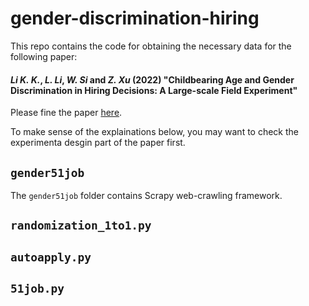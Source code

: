 # gender-discrimination-hiring
This repo contains the code for obtaining the necessary data for the following paper:

#### *Li K. K.*, *L. Li*, *W. Si* and *Z. Xu* (2022) "**Childbearing Age and Gender Discrimination in Hiring Decisions: A Large-scale Field Experiment**" 

Please fine the paper [here](https://papers.ssrn.com/sol3/papers.cfm?abstract_id=4199754).

To make sense of the explainations below, you may want to check the experimenta desgin part of the paper first.


## `gender51job`

The `gender51job` folder contains Scrapy web-crawling framework.

## `randomization_1to1.py`

## `autoapply.py`

## `51job.py`
